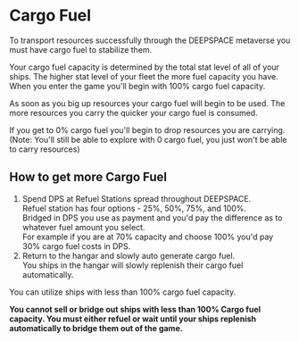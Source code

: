 # Cargo Fuel

To transport resources successfully through the DEEPSPACE metaverse you must have cargo fuel to stabilize them.

Your cargo fuel capacity is determined by the total stat level of all of your ships. The higher stat level of your fleet the more fuel capacity you have. When you enter the game you'll begin with 100% cargo fuel capacity.

As soon as you big up resources your cargo fuel will begin to be used. The more resources you carry the quicker your cargo fuel is consumed.

If you get to 0% cargo fuel you'll begin to drop resources you are carrying.
(Note: You'll still be able to explore with 0 cargo fuel, you just won't be able to carry resources)

## How to get more Cargo Fuel

1. Spend DPS at Refuel Stations spread throughout DEEPSPACE.  
Refuel station has four options - 25%,  50%,  75%,  and 100%.  
Bridged in DPS you use as payment and you'd pay the difference as to whatever fuel amount you select.  
For example if you are at 70% capacity and choose 100% you'd pay 30% cargo fuel costs in DPS.
2. Return to the hangar and slowly auto generate cargo fuel.  
You ships in the hangar will slowly replenish their cargo fuel automatically.  

You can utilize ships with less than 100% cargo fuel capacity.  

**You cannot sell or bridge out ships with less than 100% Cargo fuel capacity. You must either refuel or wait until your ships replenish automatically to bridge them out of the game.**
